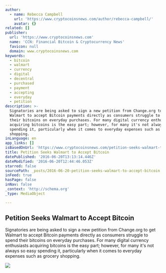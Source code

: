 ```yaml
---
author:
  - name: Rebecca Campbell
    url: 'https://www.cryptocoinsnews.com/author/rebecca-campbell/'
    avatar: {}
related: []
publisher:
  url: 'https://www.cryptocoinsnews.com'
  name: 'CCN: Financial Bitcoin & Cryptocurrency News'
  favicon: null
  domain: www.cryptocoinsnews.com
keywords:
  - bitcoin
  - walmart
  - currency
  - digital
  - decentral
  - purchased
  - payment
  - accepting
  - everyday
  - petition
description: >-
  Signatories are being asked to sign a new petition from Change.org to get
  Walmart to accept Bitcoin payments directly as consumers struggle to spend
  their bitcoins on everyday purchases. For many digital currency enthusiasts
  acquiring bitcoins is the easy part; however, for many it's not always so easy
  spending it, particularly when it comes to everyday expenses such as grocery
  shopping.
inLanguage: en
app_links: []
isBasedOnUrl: 'https://www.cryptocoinsnews.com/petition-seeks-walmart-to-accept-bitcoin/'
title: Petition Seeks Walmart to Accept Bitcoin
datePublished: '2016-06-20T13:13:14.446Z'
dateModified: '2016-06-20T12:44:46.053Z'
starred: false
sourcePath: _posts/2016-06-20-petition-seeks-walmart-to-accept-bitcoin.md
inFeed: true
hasPage: false
inNav: false
_context: 'http://schema.org'
_type: MediaObject

---
```

<article style=""><h1>Petition Seeks Walmart to Accept Bitcoin</h1><p>Signatories are being asked to sign a new petition from Change.org to get Walmart to accept Bitcoin payments directly as consumers struggle to spend their bitcoins on everyday purchases. For many digital currency enthusiasts acquiring bitcoins is the easy part; however, for many it's not always so easy spending it, particularly when it comes to everyday expenses such as grocery shopping.</p><img src="https://www.cryptocoinsnews.com/wp-content/uploads/2016/06/Walmart-1.jpg" /></article>